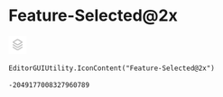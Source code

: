 # Feature-Selected@2x
![](/img/Feature-Selected@2x.png)

``` CSharp
EditorGUIUtility.IconContent("Feature-Selected@2x")
```
```
-2049177008327960789
```
